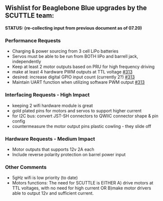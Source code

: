 ## Wishlist for Beaglebone Blue upgrades by the SCUTTLE team:
#### STATUS: (re-collecting input from previous document as of 07.20)

### Performance Requests
* Charging & power sourcing from 3 cell LiPo batteries
* Servos must be able to be run from BOTH liPo and barrell jack, independently
* Keep at least 2 motor outputs based on PRU for high frequency driving
* make at least 4 hardware PWM outputs at TTL voltage [#313](https://github.com/adafruit/adafruit-beaglebone-io-python/issues/313#issuecomment-513881299)
* desired: increase digital GPIO input count (currently 2?) [#313](https://github.com/adafruit/adafruit-beaglebone-io-python/issues/313)
* Maintain UART function when utilizing software PWM output [#313](https://github.com/adafruit/adafruit-beaglebone-io-python/issues/313)

### Interfacing Requests - High Impact
* keeping 2 wifi hardware module is great
* gold plated pins for motors and servos to support higher current
* for I2C bus: convert JST-SH connectors to QWIIC connector shape & pin config
* countermeasure the motor output pins plastic cowling - they slide off

### Hardware Requests - Medium Impact
* Motor outputs that supports 12v 2A each
* Include reverse polarity protection on barrel power input

### Other Comments
* 5gHz wifi is low priority (to date)
* Motors functions: The need for SCUTTLE is EITHER A) drive motors at TTL voltages, with no need for high current OR B)make motor drivers able to output 12v and sufficient current.
